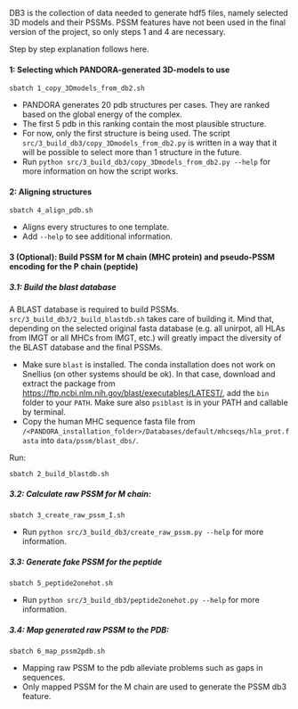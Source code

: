 DB3 is the collection of data needed to generate hdf5 files, namely selected 3D models and their PSSMs.
PSSM features have not been used in the final version of the project, so only steps 1 and 4 are necessary.

Step by step explanation follows here.

#### 1: Selecting which PANDORA-generated 3D-models to use
```
sbatch 1_copy_3Dmodels_from_db2.sh
```
* PANDORA generates 20 pdb structures per cases. They are ranked based on the global energy of the complex.
* The first 5 pdb in this ranking contain the most plausible structure.
* For now, only the first structure is being used. The script `src/3_build_db3/copy_3Dmodels_from_db2.py` is written in a way that it will be possible to select more than 1 structure in the future.
* Run `python src/3_build_db3/copy_3Dmodels_from_db2.py --help` for more information on how the script works.

#### 2: Aligning structures
```
sbatch 4_align_pdb.sh
```
* Aligns every structures to one template.
* Add `--help` to see additional information.

#### 3 (Optional): Build PSSM for M chain (MHC protein) and pseudo-PSSM encoding for the P chain (peptide)
##### 3.1: Build the blast database

A BLAST database is required to build PSSMs. `src/3_build_db3/2_build_blastdb.sh` takes care of building it. Mind that, depending on the selected original fasta database (e.g. all unirpot, all HLAs from IMGT or all MHCs from IMGT, etc.) will greatly impact the diversity of the BLAST database and the final PSSMs.


* Make sure `blast` is installed.
  The conda installation does not work on Snellius (on other systems should be ok). In that case, download and extract the package from https://ftp.ncbi.nlm.nih.gov/blast/executables/LATEST/, add the `bin` folder to your `PATH`. Make sure also `psiblast` is in your PATH and callable by terminal.
* Copy the human MHC sequence fasta file from `/<PANDORA_installation_folder>/Databases/default/mhcseqs/hla_prot.fasta` into `data/pssm/blast_dbs/`.
  

Run: 
```
sbatch 2_build_blastdb.sh
```

##### 3.2: Calculate raw PSSM for M chain:
```
sbatch 3_create_raw_pssm_I.sh
```
* Run `python src/3_build_db3/create_raw_pssm.py --help` for more information.

##### 3.3: Generate fake PSSM for the peptide
```
sbatch 5_peptide2onehot.sh
```
* Run `python src/3_build_db3/peptide2onehot.py --help` for more information.

##### 3.4: Map generated raw PSSM to the PDB:
```
sbatch 6_map_pssm2pdb.sh
```
* Mapping raw PSSM to the pdb alleviate problems such as gaps in sequences.
* Only mapped PSSM for the M chain are used to generate the PSSM db3 feature.




